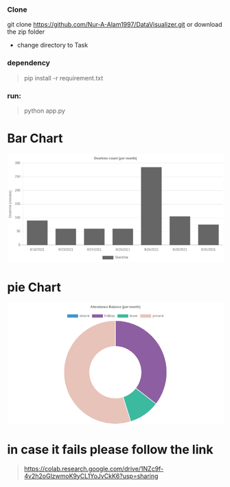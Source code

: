 
### Clone
git clone https://github.com/Nur-A-Alam1997/DataVisualizer.git or download the zip folder

* change directory to Task

### dependency
> pip install -r requirement.txt

### run:
>python app.py


# Bar Chart
![alt text](https://github.com/Nur-A-Alam1997/Bugtracker/blob/framework-test/ss/overtime.png?raw=true)

# pie Chart
![alt text](https://github.com/Nur-A-Alam1997/Bugtracker/blob/framework-test/ss/pieforballance.png?raw=true)


# in case it fails please follow the link
>https://colab.research.google.com/drive/1NZc9f-4v2h2oGlzwmoK9yCL1YoJvCkK6?usp=sharing
